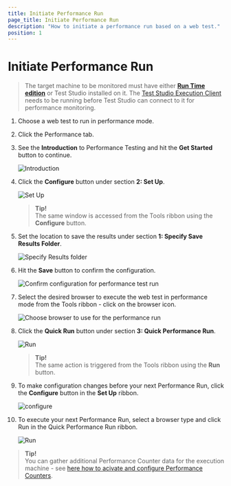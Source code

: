```yaml
---
title: Initiate Performance Run
page_title: Initiate Performance Run
description: "How to initiate a performance run based on a web test."
position: 1
---
```

# Initiate Performance Run

> The target machine to be monitored must have either <a href="/general-information/test-studio-run-time" target="_blank">**Run Time edition**</a> or Test Studio installed on it. The <a href="/automated-tests/scheduling/multiple-machines-scheduling-setup/create-execution-server#start-the-execution-client" target="_blank">Test Studio Execution Client</a> needs to be running before Test Studio can connect to it for performance monitoring.

1. Choose a web test to run in performance mode. 
2. Click the Performance tab.
3. See the **Introduction** to Performance Testing and hit the **Get Started** button to continue. 

    ![Introduction][1]

4. Click the **Configure** button under section **2: Set Up**.

    ![Set Up][2]

    > __Tip!__
    > <br>
    > The same window is accessed from the Tools ribbon using the **Configure** button.

5. Set the location to save the results under section **1: Specify Save Results Folder**.

    ![Specify Results folder][3]

6. Hit the **Save** button to confirm the configuration. 

    ![Confirm configuration for performance test run](/img/features/testing-types/performance-testing/gather-perfomance-data/fig3-saveButton.png)

7. Select the desired browser to execute the web test in performance mode from the Tools ribbon - click on the browser icon. 

    ![Choose browser to use for the performance run](/img/features/testing-types/performance-testing/gather-perfomance-data/choose-browser.png)

8.  Click the **Quick Run** button under section **3: Quick Performance Run**. 

    ![Run][14]

    > __Tip!__
    > <br>
    > The same action is triggered from the Tools ribbon using the **Run** button.

9. To make configuration changes before your next Performance Run, click the **Configure** button in the **Set Up** ribbon.

    ![configure][15]

10. To execute your next Performance Run, select a browser type and click Run in the Quick Performance Run ribbon.

    ![Run][16]

> __Tip!__
> <br>
> You can gather additional Performance Counter data for the execution machine - see <a href="/automated-tests/performance/gather-perfomance-data" target="_blank">here how to acivate and configure Performance Counters</a>. 

[1]: /img/features/testing-types/performance-testing/gather-perfomance-data/fig1.png
[2]: /img/features/testing-types/performance-testing/gather-perfomance-data/fig2.png
[3]: /img/features/testing-types/performance-testing/gather-perfomance-data/fig3.png
[14]: /img/features/testing-types/performance-testing/gather-perfomance-data/fig14.png
[15]: /img/features/testing-types/performance-testing/gather-perfomance-data/fig15.png
[16]: /img/features/testing-types/performance-testing/gather-perfomance-data/fig16.png